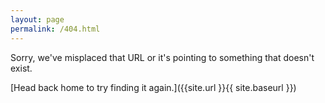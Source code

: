 ```yaml
---
layout: page
permalink: /404.html
---
```


Sorry, we've misplaced that URL or it's pointing to something that doesn't exist.

[Head back home to try finding it again.]({{site.url }}{{ site.baseurl }})
